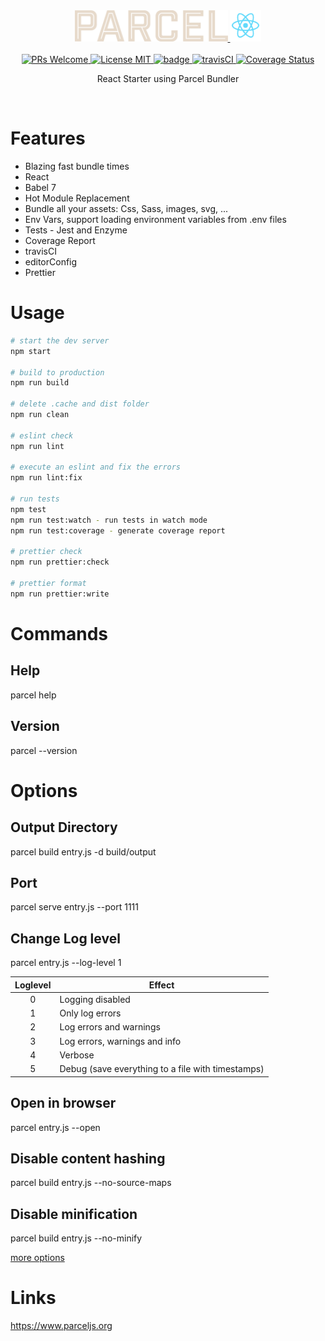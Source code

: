 <div align="center">
  <a href="https://github.com/parcel-bundler/parcel">
    <img height="50" src="src/images/parcel-logo.svg" alt="parsel" />
  </a>
  <a href="https://github.com/facebook/react">
    <img height="50" src="src/images/react-logo.png" alt="react" />
  </a>
</div>
<br />
<div align="center">
  <a href="http://makeapullrequest.com">
    <img src="https://img.shields.io/badge/PRs-welcome-brightgreen.svg?style=flat-square" alt="PRs Welcome">
  </a>
  <a href="https://opensource.org/licenses/MIT">
    <img src="https://img.shields.io/badge/license-MIT-blue.svg?style=flat-square" alt="License MIT">
  </a>
  <a href="https://david-dm.org/jorgemcdev/parcel-react-starter">
    <img id="badge" src="https://david-dm.org/jorgemcdev/parcel-react-starter.svg" alt="badge" class="" data-reactid="68">
  </a>
  <a href="https://travis-ci.com/jorgemcdev/parcel-react-starter">
    <img src="https://travis-ci.com/jorgemcdev/parcel-react-starter.svg?branch=master" alt="travisCI">
  </a>
  <a href='https://coveralls.io/github/jorgemcdev/parcel-react-starter?branch=master'>
    <img src='https://coveralls.io/repos/github/jorgemcdev/parcel-react-starter/badge.svg?branch=master' alt='Coverage Status' />
  </a>
</div>

<p align="center">React Starter using Parcel Bundler</p>

<br />

# Features

- Blazing fast bundle times
- React
- Babel 7
- Hot Module Replacement
- Bundle all your assets: Css, Sass, images, svg, ...
- Env Vars, support loading environment variables from .env files
- Tests - Jest and Enzyme
- Coverage Report
- travisCI
- editorConfig
- Prettier

# Usage

```sh
# start the dev server
npm start

# build to production
npm run build

# delete .cache and dist folder
npm run clean

# eslint check
npm run lint

# execute an eslint and fix the errors
npm run lint:fix

# run tests
npm test
npm run test:watch - run tests in watch mode
npm run test:coverage - generate coverage report

# prettier check
npm run prettier:check

# prettier format
npm run prettier:write

```

# Commands

## Help

parcel help

## Version

parcel --version

# Options

## Output Directory

parcel build entry.js -d build/output

## Port

parcel serve entry.js --port 1111

## Change Log level

parcel entry.js --log-level 1

| Loglevel | Effect                                            |
| :------: | ------------------------------------------------- |
|    0     | Logging disabled                                  |
|    1     | Only log errors                                   |
|    2     | Log errors and warnings                           |
|    3     | Log errors, warnings and info                     |
|    4     | Verbose                                           |
|    5     | Debug (save everything to a file with timestamps) |

## Open in browser

parcel entry.js --open

## Disable content hashing

parcel build entry.js --no-source-maps

## Disable minification

parcel build entry.js --no-minify

[more options](https://en.parceljs.org/cli.html)

# Links

https://www.parceljs.org
